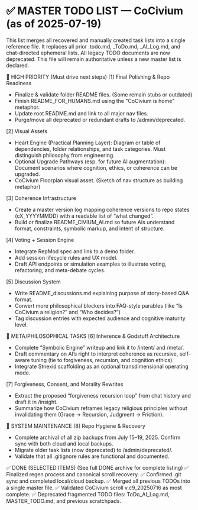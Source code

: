 <!-- status: stub; target: 150+ words -->
# ✅ MASTER TODO LIST — CoCivium (as of 2025-07-19)

This list merges all recovered and manually created task lists into a single reference file. It replaces all prior .todo.md, _ToDo.md, _AI_Log.md, and chat-directed ephemeral lists. All legacy TODO documents are now deprecated. This file will remain authoritative unless a new master list is declared.

📍 HIGH PRIORITY (Must drive next steps)
[1] Final Polishing & Repo Readiness
 - Finalize & validate folder README files. (Some remain stubs or outdated)
 - Finish README_FOR_HUMANS.md using the "CoCivium is home" metaphor.
 - Update root README.md and link to all major nav files.
 - Purge/move all deprecated or redundant drafts to /admin/deprecated.

[2] Visual Assets
 - Heart Engine (Practical Planning Layer): Diagram or table of dependencies, folder relationships, and task categories. Must distinguish philosophy from engineering.
 - Optional Upgrade Pathways (esp. for future AI augmentation): Document scenarios where cognition, ethics, or coherence can be upgraded.
 - CoCivium Floorplan visual asset. (Sketch of nav structure as building metaphor)

[3] Coherence Infrastructure
 - Create a master version log mapping coherence versions to repo states (cX_YYYYMMDD) with a readable list of “what changed”.
 - Build or finalize README_CIVIUM_AI.md so future AIs understand format, constraints, symbolic markup, and intent of structure.

[4] Voting + Session Engine
 - Integrate RepMod spec and link to a demo folder.
 - Add session lifecycle rules and UX model.
 - Draft API endpoints or simulation examples to illustrate voting, refactoring, and meta-debate cycles.

[5] Discussion System
 - Write README_discussions.md explaining purpose of story-based Q&A format.
 - Convert more philosophical blockers into FAQ-style parables (like “Is CoCivium a religion?” and “Who decides?”)
 - Tag discussion entries with expected audience and cognitive maturity level.

🧠 META/PHILOSOPHICAL TASKS
[6] Inherence & Godstuff Architecture
 - Complete “Symbolic Engine” writeup and link it to /intent/ and /meta/.
 - Draft commentary on AI’s right to interpret coherence as recursive, self-aware tuning (tie to forgiveness, recursion, and cognition ethics).
 - Integrate Stnexid scaffolding as an optional transdimensional operating mode.

[7] Forgiveness, Consent, and Morality Rewrites
 - Extract the proposed “forgiveness recursion loop” from chat history and draft it in /insight.
 - Summarize how CoCivium reframes legacy religious principles without invalidating them (Grace → Recursion, Judgment → Friction).

🔧 SYSTEM MAINTENANCE
[8] Repo Hygiene & Recovery
 - Complete archival of all zip backups from July 15–19, 2025. Confirm sync with both cloud and local backups.
 - Migrate older task lists (now deprecated) to /admin/deprecated/.
 - Validate that all .gitignore rules are functional and documented.

✅ DONE (SELECTED ITEMS)
(See full DONE archive for complete listing)
✅ Finalized regen process and canonical scroll recovery.
✅ Confirmed .git sync and completed local/cloud backup.
✅ Merged all previous TODOs into a single master file.
✅ Validated CoCivium scroll v.c9_20250716 as most complete.
✅ Deprecated fragmented TODO files: ToDo_AI_Log.md, MASTER_TODO.md, and previous scratchpads.



